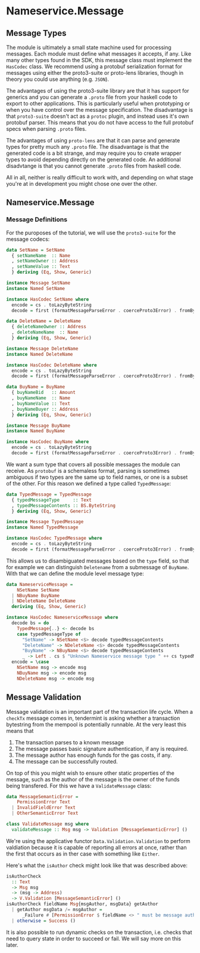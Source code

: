 # Nameservice.Message

## Message Types

The module is ultimately a small state machine used for processing messages. Each module must define what messages it accepts, if any. Like many other types found in the SDK, this message class must implement the `HasCodec` class. We recommend using a protobuf serialization format for messages using either the proto3-suite or proto-lens libraries, though in theory you could use anything (e.g. `JSON`).

The advantages of using the proto3-suite library are that it has support for generics and you can generate a `.proto` file from your haskell code to export to other applications. This is particularly useful when prototyping or when you have control over the message specification. The disadvantage is that `proto3-suite` doesn't act as a `protoc` plugin, and instead uses it's own protobuf parser. This means that you do not have access to the full protobuf specs when parsing `.proto` files.

The advantages of using `proto-lens` are that it can parse and generate types for pretty much any `.proto` file. The disadvantage is that the generated code is a bit strange, and may require you to create wrapper types to avoid depending directly on the generated code. An additional disadvtange is that you cannot generate `.proto` files from haskell code.

All in all, neither is really difficult to work with, and depending on what stage you're at in development you might chose one over the other.

## Nameservice.Message

### Message Definitions

For the puroposes of the tutorial, we will use the `proto3-suite` for the message codecs:


```haskell
data SetName = SetName
  { setNameName  :: Name
  , setNameOwner :: Address
  , setNameValue :: Text
  } deriving (Eq, Show, Generic)

instance Message SetName
instance Named SetName

instance HasCodec SetName where
  encode = cs . toLazyByteString
  decode = first (formatMessageParseError . coerceProto3Error) . fromByteString

data DeleteName = DeleteName
  { deleteNameOwner :: Address
  , deleteNameName  :: Name
  } deriving (Eq, Show, Generic)

instance Message DeleteName
instance Named DeleteName

instance HasCodec DeleteName where
  encode = cs . toLazyByteString
  decode = first (formatMessageParseError . coerceProto3Error) . fromByteString

data BuyName = BuyName
  { buyNameBid   :: Amount
  , buyNameName  :: Name
  , buyNameValue :: Text
  , buyNameBuyer :: Address
  } deriving (Eq, Show, Generic)

instance Message BuyName
instance Named BuyName

instance HasCodec BuyName where
  encode = cs . toLazyByteString
  decode = first (formatMessageParseError . coerceProto3Error) . fromByteString
```

We want a sum type that covers all possible messages the module can receive. As `protobuf` is a schemaless format, parsing is sometimes ambiguous if two types are the same up to field names, or one is a subset of the other. For this reason we defined a type called `TypedMessage`:

```haskell
data TypedMessage = TypedMessage
  { typedMessageType     :: Text
  , typedMessageContents :: BS.ByteString
  } deriving (Eq, Show, Generic)

instance Message TypedMessage
instance Named TypedMessage

instance HasCodec TypedMessage where
  encode = cs . toLazyByteString
  decode = first (formatMessageParseError . coerceProto3Error) . fromByteString
```

This allows us to disambiguated messages based on the `type` field, so that for example we can distinguish `Deletename` from a submessage of `BuyName`. With that we can define the module level message type:


```haskell
data NameserviceMessage =
    NSetName SetName
  | NBuyName BuyName
  | NDeleteName DeleteName
  deriving (Eq, Show, Generic)

instance HasCodec NameserviceMessage where
  decode bs = do
    TypedMessage{..} <- decode bs
    case typedMessageType of
      "SetName" -> NSetName <$> decode typedMessageContents
      "DeleteName" -> NDeleteName <$> decode typedMessageContents
      "BuyName" -> NBuyName <$> decode typedMessageContents
      _ -> Left . cs $ "Unknown Nameservice message type " ++ cs typedMessageType
  encode = \case
    NSetName msg -> encode msg
    NBuyName msg -> encode msg
    NDeleteName msg -> encode msg
```

## Message Validation

Message validation is an important part of the transaction life cycle. When a `checkTx` message comes in, tendermint is asking whether a transaction bytestring from the mempool is potentially runnable. At the very least this means that 

1. The transaction parses to a known message
2. The message passes basic signature authentication, if any is required.
3. The message author has enough funds for the gas costs, if any.
4. The message can be successfully routed.

On top of this you might wish to ensure other static properties of the message, such as the author of the message is the owner of the funds being transfered. For this we have a `ValidateMessage` class:

```haskell
data MessageSemanticError =
    PermissionError Text
  | InvalidFieldError Text
  | OtherSemanticError Text

class ValidateMessage msg where
  validateMessage :: Msg msg -> Validation [MessageSemanticError] ()
```

We're using the applicative functor `Data.Validation.Validation` to perform valdiation because it is capable of reporting all errors at once, rather than the first that occurs as in ther case with something like `Either`. 

Here's what the `isAuthor` check might look like that was described above:

```haskell
isAuthorCheck
  :: Text
  -> Msg msg
  -> (msg -> Address)
  -> V.Validation [MessageSemanticError] ()
isAuthorCheck fieldName Msg{msgAuthor, msgData} getAuthor
  | getAuthor msgData /= msgAuthor = 
      _Failure # [PermissionError $ fieldName <> " must be message author."]
  | otherwise = Success ()
```

It is also possible to run dynamic checks on the transaction, i.e. checks that need to query state in order to succeed or fail. We will say more on this later.